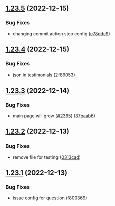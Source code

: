 ## [1.23.5](https://github.com/EddieHubCommunity/LinkFree/compare/v1.23.4...v1.23.5) (2022-12-15)


### Bug Fixes

* changing commit action step config ([e78ddc9](https://github.com/EddieHubCommunity/LinkFree/commit/e78ddc9f21b5c571ab8ae22972e20921db34e04b))



## [1.23.4](https://github.com/EddieHubCommunity/LinkFree/compare/v1.23.3...v1.23.4) (2022-12-15)


### Bug Fixes

* json in testimonials ([2f89053](https://github.com/EddieHubCommunity/LinkFree/commit/2f8905308ae7e96149ecc0f5632c89c13ea5b8a1))



## [1.23.3](https://github.com/EddieHubCommunity/LinkFree/compare/v1.23.2...v1.23.3) (2022-12-14)


### Bug Fixes

* main page will grow ([#2395](https://github.com/EddieHubCommunity/LinkFree/issues/2395)) ([37baab6](https://github.com/EddieHubCommunity/LinkFree/commit/37baab6b90291b8e59c33b1d6683301827636b44))



## [1.23.2](https://github.com/EddieHubCommunity/LinkFree/compare/v1.23.1...v1.23.2) (2022-12-13)


### Bug Fixes

* remove file for testing ([0313cad](https://github.com/EddieHubCommunity/LinkFree/commit/0313cad411b43101732042ec5ffa405c109b2abf))



## [1.23.1](https://github.com/EddieHubCommunity/LinkFree/compare/v1.23.0...v1.23.1) (2022-12-13)


### Bug Fixes

* issue config for question ([f800369](https://github.com/EddieHubCommunity/LinkFree/commit/f800369747f1ff4833825ffd737cf053b558cc27))



